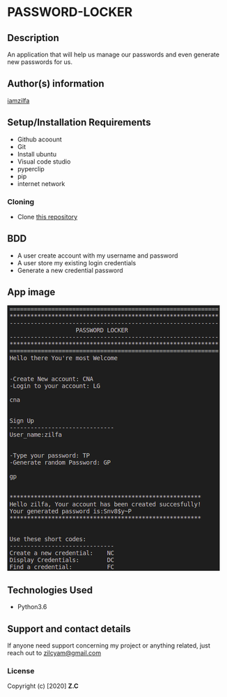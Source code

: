 # PASSWORD-LOCKER
## Description
  An application that will help us manage our passwords and even generate new passwords for us.
## Author(s) information
[iamzilfa](https://github.com/iamzilfa)

## Setup/Installation Requirements

* Github acoount
* Git
* Install ubuntu
* Visual code studio
* pyperclip
* pip
* internet network

### Cloning
* Clone [this repository](https://github.com/iamzilfa/Password-Locker)



## BDD
* A user create account with my username and password
* A user store my existing login credentials
* Generate a new credential password

## App image

![Password-Locker](pasword.png)


## Technologies Used
* Python3.6

## Support and contact details
If anyone need support concerning my project or anything related, just reach out to zilcyam@gmail.com
 

### License

Copyright (c) [2020] **Z.C**
